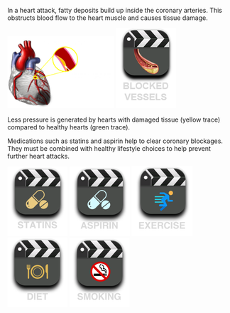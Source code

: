 In a heart attack, fatty deposits build up inside the coronary arteries. This obstructs blood flow to the heart muscle and causes tissue damage.

<div class="topic-img-big">
<img src="img/coronary_block_moderate_no_vid.png" width="240px" height="auto"/>
<span class="md-video" data-play="video">
<img id="blocked" src="img/blockage.png" class="video-icon-tall"/>
</span>
</div>

Less pressure is generated by hearts with damaged tissue (yellow trace) compared to healthy hearts (green trace).

Medications such as statins and aspirin help to clear coronary blockages. They must be combined with healthy lifestyle choices to help prevent further heart attacks.

<div class="topic-img">
<span class="md-video" data-play="video">
  <img id="statin" src="img/statin.png" class="video-icon"/>
</span>
<span class="md-video" data-play="video">
  <img id="aspirin" src="img/aspirin.png" class="video-icon"/>
</span>
<span class="md-video" data-play="video">
  <img id="exercise" src="img/exercise.png" class="video-icon"/>
</span>
<span class="md-video" data-play="video">
  <img id="diet" src="img/diet.png" class="video-icon"/>
</span>
<span class="md-video" data-play="video">
  <img id="smoking" src="img/smoking.png" class="video-icon"/>
</span>
</div>
